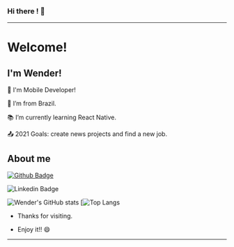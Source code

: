 ### Hi there ! 👋

----------------------------------------------------------------------------

# Welcome!

 

## I'm Wender!

 

📱 I'm Mobile Developer!

:house_with_garden: I’m from Brazil.

:books: I’m currently learning React Native.

:outbox_tray: 2021 Goals: create news projects and find a new job.

 

## About me

[![Github Badge](https://img.shields.io/badge/-Github-000?style=flat-square&logo=Github&logoColor=white&link=LINK_GIT)](https://github.com/wenblack/wenblack/)



![Linkedin Badge](https://img.shields.io/badge/-LinkedIn-blue?style=flat-square&logo=Linkedin&logoColor=white&link= (https://www.linkedin.com/in/wender-jose-santos-4b1473217))

![Wender's GitHub stats](https://github-readme-stats.vercel.app/api?username=wenblack&show_icons=true&theme=dark)  [![Top Langs](https://github-readme-stats.vercel.app/api/top-langs/?username=wenblack&layout=compact&theme=dark)


- Thanks for visiting.

- Enjoy it!! 😄

----------------------------------------------------------------------------------
